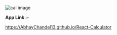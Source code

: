 
![cal image](https://user-images.githubusercontent.com/97330477/151109656-74ad7ddb-83a5-4f39-a758-cfa0ae0a9fc0.png)



<b> App Link :- </b>

https://AbhayChandel13.github.io/React-Calculator
